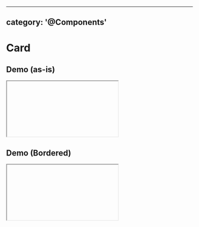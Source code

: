 <script setup lang="ts">
    import BaseButton from '../button/BaseButton.vue'
    import BaseCard from './BaseCard.vue'
</script>

---
category: '@Components'
---

# Card

## Demo (as-is)

<iframe data-why class="w-full h-[200px] -mx-2">
    <div class="max-w-sm w-full px-2">
        <BaseCard>
            <template #header>
                <div class="text-lg font-bold">Card Title</div>
            </template>
            <template #content>
                <div class="text-sm">Card Content</div>
            </template>
            <template #footer>
                <div class="text-sm">Card Footer</div>
            </template>
        </BaseCard>
    </div>
</iframe>

## Demo (Bordered)

<iframe data-why class="w-full h-[450px] -mx-2">
    <div class="max-w-sm w-full px-2">
        <BaseCard :classes="['border-zinc-200 shadow-md']">
            <template #header>
                <div class="text-lg font-bold">Card Title</div>
            </template>
            <template #content>
                <div class="text-sm">Card Content</div>
            </template>
            <template #footer>
                <div class="text-sm">
                    <BaseButton>Button</BaseButton>
                </div>
            </template>
        </BaseCard>
    </div>
</iframe>